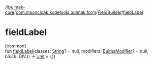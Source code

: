 //[bulmak-core](../../../index.md)/[com.mooncloak.kodetools.bulmak.form](../index.md)/[FieldBuilder](index.md)/[fieldLabel](field-label.md)

# fieldLabel

[common]\
fun [fieldLabel](field-label.md)(classes: [String](https://kotlinlang.org/api/core/kotlin-stdlib/kotlin/-string/index.html)? = null, modifiers: [BulmaModifier](../../com.mooncloak.kodetools.bulmak.modifier/-bulma-modifier/index.md)? = null, block: DIV.() -&gt; [Unit](https://kotlinlang.org/api/core/kotlin-stdlib/kotlin/-unit/index.html) = {})
